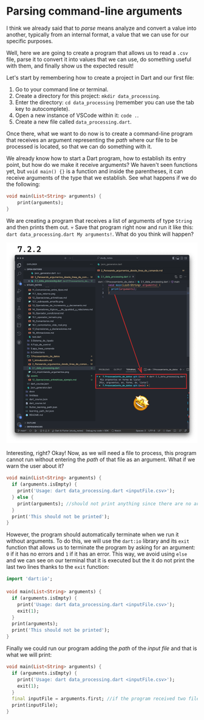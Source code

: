 # Parsing command-line arguments

I think we already said that to _parse_ means analyze and convert a value into another, typically from an internal format, a value that we can use for our specific purposes.

Well, here we are going to create a program that allows us to read a `.csv` file, parse it to convert it into values that we can use, do something useful with them, and finally show us the expected result!

Let's start by remembering how to create a project in Dart and our first file:

1. Go to your command line or terminal.
2. Create a directory for this project: `mkdir data_processing`.
3. Enter the directory: `cd data_processing` (remember you can use the tab key to autocomplete).
4. Open a new instance of VSCode within it: `code .`.
5. Create a new file called `data_processing.dart`.

Once there, what we want to do now is to create a command-line program that receives an argument representing the _path_ where our file to be processed is located, so that we can do something with it.

We already know how to start a Dart program, how to establish its entry point, but how do we make it receive arguments? We haven't seen functions yet, but `void main() {}` is a function and inside the parentheses, it can receive arguments of the type that we establish. See what happens if we do the following:

```dart
void main(List<String> arguments) {
    print(arguments);
}
```

We are creating a program that receives a list of arguments of type `String` and then prints them out. 💀 Save that program right now and run it like this: `dart data_processing.dart My arguments!`. What do you think will happen?

![Imprimiendo arguments](https://raw.githubusercontent.com/themonkslab/courses/main/dart/7.Procesamiento_de_datos/2.2_imprimiendo_argumentos.png)

Interesting, right? Okay! Now, as we will need a file to process, this program cannot run without entering the _path_ of that file as an argument. What if we warn the user about it?

```dart
void main(List<String> arguments) {
  if (arguments.isEmpty) {
    print('Usage: dart data_processing.dart <inputFile.csv>');
  } else {
    print(arguments); //should not print anything since there are no argumnets yet
  }
  print('This should not be printed');
}
```

However, the program should automatically terminate when we run it without arguments. To do this, we will use the `dart:io` library and its `exit` function that allows us to terminate the program by asking for an argument: `0` if it has no errors and `1` if it has an error. This way, we avoid using `else` and we can see on our terminal that it is executed but the it do not print the last two lines thanks to the `exit` function:

```dart
import 'dart:io';

void main(List<String> arguments) {
  if (arguments.isEmpty) {
    print('Usage: dart data_processing.dart <inputFile.csv>');
    exit(1);
  }
  print(arguments);
  print('This should not be printed');
}
```

Finally we could run our program adding the _path_ of the _input file_ and that is what we will print:

```dart
void main(List<String> arguments) {
  if (arguments.isEmpty) {
    print('Usage: dart data_processing.dart <inputFile.csv>');
    exit(1);
  }
  final inputFile = arguments.first; //if the program received two files as command line arguments this variable would take the name of the first of them
  print(inputFile);
}
```
